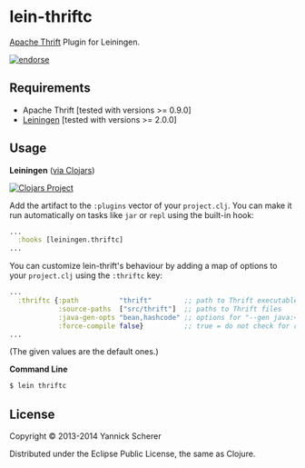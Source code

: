 # lein-thriftc

[Apache Thrift](http://thrift.apache.org/) Plugin for Leiningen.

[![endorse](https://api.coderwall.com/xsc/endorsecount.png)](https://coderwall.com/xsc)

## Requirements

- Apache Thrift [tested with versions >= 0.9.0]
- [Leiningen](https://github.com/technomancy/leiningen) [tested with versions >= 2.0.0]

## Usage

__Leiningen__ ([via Clojars](https://clojars.org/lein-thriftc))

[![Clojars Project](http://clojars.org/lein-thriftc/latest-version.svg)](http://clojars.org/lein-thriftc)

Add the artifact to the `:plugins` vector of your `project.clj`. You can make it run automatically on
tasks like `jar` or `repl` using the built-in hook:

```clojure
...
  :hooks [leiningen.thriftc]
...
```

You can customize lein-thrift's behaviour by adding a map of options to your `project.clj` using the
`:thriftc` key:

```clojure
...
  :thriftc {:path          "thrift"        ;; path to Thrift executable
            :source-paths  ["src/thrift"]  ;; paths to Thrift files
            :java-gen-opts "bean,hashcode" ;; options for "--gen java:<options>"
            :force-compile false}          ;; true = do not check for changes
...
```

(The given values are the default ones.)

__Command Line__

```bash
$ lein thriftc
```

## License

Copyright &copy; 2013-2014 Yannick Scherer

Distributed under the Eclipse Public License, the same as Clojure.
